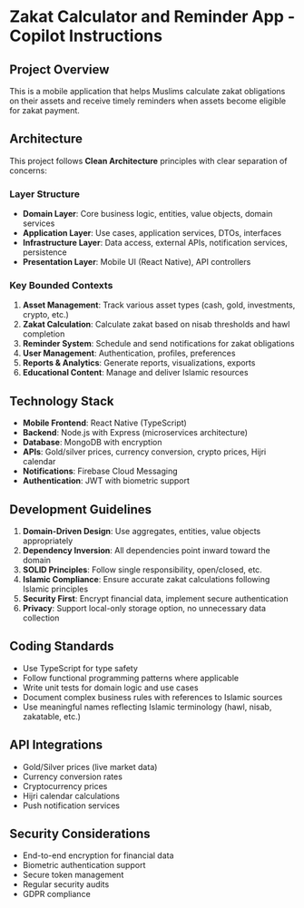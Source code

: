 # Zakat Calculator and Reminder App - Copilot Instructions

## Project Overview
This is a mobile application that helps Muslims calculate zakat obligations on their assets and receive timely reminders when assets become eligible for zakat payment.

## Architecture
This project follows **Clean Architecture** principles with clear separation of concerns:

### Layer Structure
- **Domain Layer**: Core business logic, entities, value objects, domain services
- **Application Layer**: Use cases, application services, DTOs, interfaces
- **Infrastructure Layer**: Data access, external APIs, notification services, persistence
- **Presentation Layer**: Mobile UI (React Native), API controllers

### Key Bounded Contexts
1. **Asset Management**: Track various asset types (cash, gold, investments, crypto, etc.)
2. **Zakat Calculation**: Calculate zakat based on nisab thresholds and hawl completion
3. **Reminder System**: Schedule and send notifications for zakat obligations
4. **User Management**: Authentication, profiles, preferences
5. **Reports & Analytics**: Generate reports, visualizations, exports
6. **Educational Content**: Manage and deliver Islamic resources

## Technology Stack
- **Mobile Frontend**: React Native (TypeScript)
- **Backend**: Node.js with Express (microservices architecture)
- **Database**: MongoDB with encryption
- **APIs**: Gold/silver prices, currency conversion, crypto prices, Hijri calendar
- **Notifications**: Firebase Cloud Messaging
- **Authentication**: JWT with biometric support

## Development Guidelines
1. **Domain-Driven Design**: Use aggregates, entities, value objects appropriately
2. **Dependency Inversion**: All dependencies point inward toward the domain
3. **SOLID Principles**: Follow single responsibility, open/closed, etc.
4. **Islamic Compliance**: Ensure accurate zakat calculations following Islamic principles
5. **Security First**: Encrypt financial data, implement secure authentication
6. **Privacy**: Support local-only storage option, no unnecessary data collection

## Coding Standards
- Use TypeScript for type safety
- Follow functional programming patterns where applicable
- Write unit tests for domain logic and use cases
- Document complex business rules with references to Islamic sources
- Use meaningful names reflecting Islamic terminology (hawl, nisab, zakatable, etc.)

## API Integrations
- Gold/Silver prices (live market data)
- Currency conversion rates
- Cryptocurrency prices
- Hijri calendar calculations
- Push notification services

## Security Considerations
- End-to-end encryption for financial data
- Biometric authentication support
- Secure token management
- Regular security audits
- GDPR compliance
